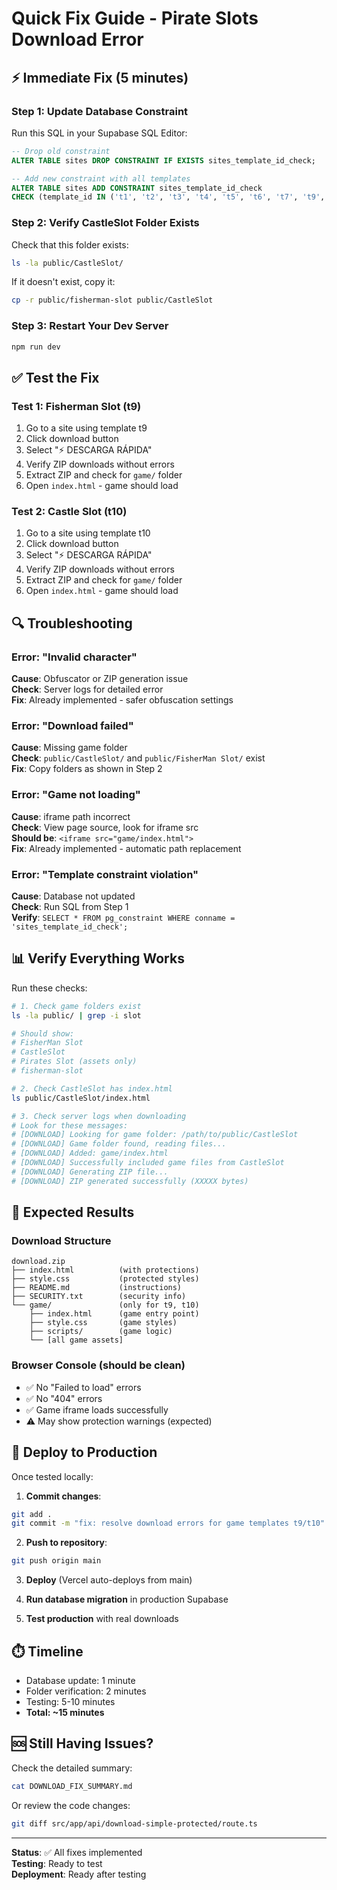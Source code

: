# Quick Fix Guide - Pirate Slots Download Error

## ⚡ Immediate Fix (5 minutes)

### Step 1: Update Database Constraint
Run this SQL in your Supabase SQL Editor:

```sql
-- Drop old constraint
ALTER TABLE sites DROP CONSTRAINT IF EXISTS sites_template_id_check;

-- Add new constraint with all templates
ALTER TABLE sites ADD CONSTRAINT sites_template_id_check 
CHECK (template_id IN ('t1', 't2', 't3', 't4', 't5', 't6', 't7', 't9', 't10', 't11', 't12', 't13'));
```

### Step 2: Verify CastleSlot Folder Exists
Check that this folder exists:
```bash
ls -la public/CastleSlot/
```

If it doesn't exist, copy it:
```bash
cp -r public/fisherman-slot public/CastleSlot
```

### Step 3: Restart Your Dev Server
```bash
npm run dev
```

## ✅ Test the Fix

### Test 1: Fisherman Slot (t9)
1. Go to a site using template t9
2. Click download button
3. Select "⚡ DESCARGA RÁPIDA"
4. Verify ZIP downloads without errors
5. Extract ZIP and check for `game/` folder
6. Open `index.html` - game should load

### Test 2: Castle Slot (t10)
1. Go to a site using template t10
2. Click download button
3. Select "⚡ DESCARGA RÁPIDA"
4. Verify ZIP downloads without errors
5. Extract ZIP and check for `game/` folder
6. Open `index.html` - game should load

## 🔍 Troubleshooting

### Error: "Invalid character"
**Cause**: Obfuscator or ZIP generation issue  
**Check**: Server logs for detailed error  
**Fix**: Already implemented - safer obfuscation settings

### Error: "Download failed"
**Cause**: Missing game folder  
**Check**: `public/CastleSlot/` and `public/FisherMan Slot/` exist  
**Fix**: Copy folders as shown in Step 2

### Error: "Game not loading"
**Cause**: iframe path incorrect  
**Check**: View page source, look for iframe src  
**Should be**: `<iframe src="game/index.html">`  
**Fix**: Already implemented - automatic path replacement

### Error: "Template constraint violation"
**Cause**: Database not updated  
**Check**: Run SQL from Step 1  
**Verify**: `SELECT * FROM pg_constraint WHERE conname = 'sites_template_id_check';`

## 📊 Verify Everything Works

Run these checks:

```bash
# 1. Check game folders exist
ls -la public/ | grep -i slot

# Should show:
# FisherMan Slot
# CastleSlot  
# Pirates Slot (assets only)
# fisherman-slot

# 2. Check CastleSlot has index.html
ls public/CastleSlot/index.html

# 3. Check server logs when downloading
# Look for these messages:
# [DOWNLOAD] Looking for game folder: /path/to/public/CastleSlot
# [DOWNLOAD] Game folder found, reading files...
# [DOWNLOAD] Added: game/index.html
# [DOWNLOAD] Successfully included game files from CastleSlot
# [DOWNLOAD] Generating ZIP file...
# [DOWNLOAD] ZIP generated successfully (XXXXX bytes)
```

## 🎯 Expected Results

### Download Structure
```
download.zip
├── index.html          (with protections)
├── style.css           (protected styles)
├── README.md           (instructions)
├── SECURITY.txt        (security info)
└── game/               (only for t9, t10)
    ├── index.html      (game entry point)
    ├── style.css       (game styles)
    ├── scripts/        (game logic)
    └── [all game assets]
```

### Browser Console (should be clean)
- ✅ No "Failed to load" errors
- ✅ No "404" errors
- ✅ Game iframe loads successfully
- ⚠️ May show protection warnings (expected)

## 🚀 Deploy to Production

Once tested locally:

1. **Commit changes**:
```bash
git add .
git commit -m "fix: resolve download errors for game templates t9/t10"
```

2. **Push to repository**:
```bash
git push origin main
```

3. **Deploy** (Vercel auto-deploys from main)

4. **Run database migration** in production Supabase

5. **Test production** with real downloads

## ⏱️ Timeline

- Database update: 1 minute
- Folder verification: 2 minutes
- Testing: 5-10 minutes
- **Total: ~15 minutes**

## 🆘 Still Having Issues?

Check the detailed summary:
```bash
cat DOWNLOAD_FIX_SUMMARY.md
```

Or review the code changes:
```bash
git diff src/app/api/download-simple-protected/route.ts
```

---

**Status**: ✅ All fixes implemented  
**Testing**: Ready to test  
**Deployment**: Ready after testing
